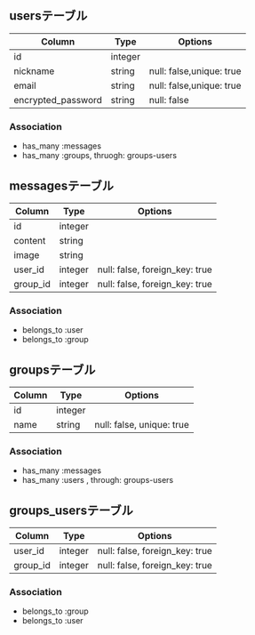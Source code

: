 ## usersテーブル
|Column|Type|Options|
|------|----|-------|
|id|integer| |
|nickname|string|null: false,unique: true|
|email|string|null: false,unique: true|
|encrypted_password|string|null: false|


### Association
- has_many :messages
- has_many :groups, thruogh: groups-users



## messagesテーブル
|Column|Type|Options|
|------|----|-------|
|id|integer| |
|content|string| |
|image|string| |
|user_id|integer|null: false, foreign_key: true|
|group_id|integer|null: false, foreign_key: true|

### Association
- belongs_to :user
- belongs_to :group



## groupsテーブル
|Column|Type|Options|
|------|----|-------|
|id|integer| |
|name|string|null: false, unique: true|



### Association
- has_many	:messages 
- has_many	:users , through: groups-users 



## groups_usersテーブル

|Column|Type|Options|
|------|----|-------|
|user_id|integer|null: false, foreign_key: true|
|group_id|integer|null: false, foreign_key: true|



### Association
- belongs_to :group
- belongs_to :user